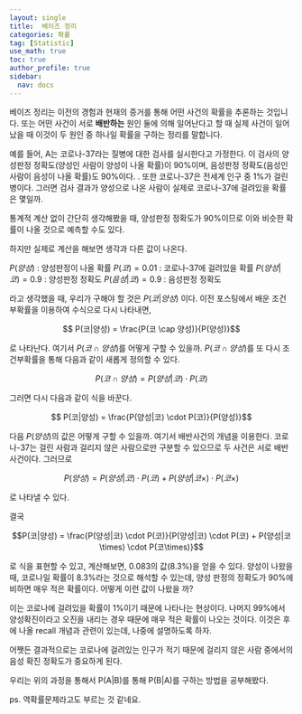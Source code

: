 ```yaml
---
layout: single
title:  베이즈 정리
categories: 확률
tag: [Statistic]
use_math: true
toc: true
author_profile: true
sidebar:
  nav: docs
---
```


베이즈 정리는 이전의 경험과 현재의 증거를 통해 어떤 사건의 확률을 추론하는 것입니다. 또는 어떤 사건이 서로 **배반하는** 원인 둘에 의해 일어난다고 할 때 실제 사건이 일어났을 때 이것이 두 원인 중 하나일 확률을 구하는 정리를 말합니다.

예를 들어, A는 코로나-37라는 질병에 대한 검사를 실시한다고 가정한다. 이 검사의 양성판정 정확도(양성인 사람이 양성이 나올 확률)이 90%이며, 음성판정 정확도(음성인 사람이 음성이 나올 확률)도 90%이다. . 또한 코로나-37은 전세계 인구 중 1%가 걸린 병이다. 그러면 검사 결과가 양성으로 나온 사람이 실제로 코로나-37에 걸려있을 확률은 몇일까.

통계적 계산 없이 간단히 생각해봤을 때, 양성판정 정확도가 90%이므로 이와 비슷한 확률이 나올 것으로 예측할 수도 있다.

하지만 실제로 계산을 해보면 생각과 다른 값이 나온다.

$P(양성)$ : 양성판정이 나올 확률
$P(코) = 0.01$ : 코로나-37에 걸려있을 확률
$P(양성|코) = 0.9$ : 양성판정 정확도
$P(음성|코) = 0.9$ : 음성판정 정확도

라고 생각했을 때, 우리가 구해야 할 것은 $P(코|양성)$ 이다. 이전 포스팅에서 배운 조건부확률을 이용하여 수식으로 다시 나타내면,

$$ P(코|양성) = \frac{P(코 \cap 양성)}{P(양성)}$$

로 나타난다. 여기서 $P(코 \cap 양성)$를 어떻게 구할 수 있을까. $P(코 \cap 양성)$를 또 다시 조건부확률을 통해 다음과 같이 새롭게 정의할 수 있다.

$$P(코 \cap 양성) = P(양성|코) \cdot P(코)$$

그러면 다시 다음과 같이 식을 바꾼다.

$$ P(코|양성) = \frac{P(양성|코) \cdot P(코)}{P(양성)}$$

다음 $P(양성)$의 값은 어떻게 구할 수 있을까.
여기서 배반사건의 개념을 이용한다. 코로나-37는 걸린 사람과 걸리지 않은 사람으로만 구분할 수 있으므로 두 사건은 서로 배반사건이다. 그러므로

$$P(양성) = P(양성|코) \cdot P(코) + P(양성|코\times) \cdot P(코\times)$$

로 나타낼 수 있다.

결국

$$P(코|양성) = \frac{P(양성|코) \cdot P(코)}{P(양성|코) \cdot P(코) + P(양성|코\times) \cdot P(코\times)}$$

로 식을 표현할 수 있고, 계산해보면, 0.083의 값(8.3%)을 얻을 수 있다. 양성이 나왔을 때, 코로나일 확률이 8.3%라는 것으로 해석할 수 있는데, 양성 판정의 정확도가 90%에 비하면 매우 적은 확률이다. 어떻게 이런 값이 나왔을 까?

이는 코로나에 걸려있을 확률이 1%이기 때문에 나타나는 현상이다. 나머지 99%에서 양성확진이라고 오진을 내리는 경우 때문에 매우 적은 확률이 나오는 것이다. 이것은 후에 나올 recall 개념과 관련이 있는데, 나중에 설명하도록 하자.

어쨋든 결과적으로는 코로나에 걸려있는 인구가 적기 때문에 걸리지 않은 사람 중에서의 음성 확진 정확도가 중요하게 된다.

우리는 위의 과정을 통해서 P(A|B)를 통해 P(B|A)를 구하는 방법을 공부해봤다.

ps. 역확률문제라고도 부르는 것 같네요.










